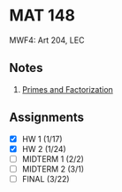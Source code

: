 # MAT 148
MWF4: Art 204, LEC
## Notes
1. [Primes and Factorization](../notes/primes-factorization.md)
## Assignments
- [x] HW 1 (1/17)
- [x] HW 2 (1/24)
- [ ] MIDTERM 1 (2/2)
- [ ] MIDTERM 2 (3/1)
- [ ] FINAL (3/22)
